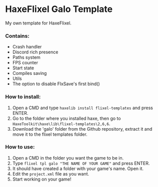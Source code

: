 # HaxeFlixel Galo Template
 My own template for HaxeFlixel.

### Contains: 
- Crash handler
- Discord rich presence
- Paths system
- FPS counter
- Start state
- Compiles saving
- Utils
- The option to disable FlxSave's first bind()

### How to install:
1. Open a CMD and type ```haxelib install flixel-templates``` and press ENTER.
2. Go to the folder where you installed haxe, then go to ```HaxeToolkit\haxe\lib\flixel-templates\2,6,6```.
3. Download the 'galo' folder from the Github repository, extract it and move it to the flixel templates folder.

### How to use:
1. Open a CMD in the folder you want the game to be in.
2. Type ```flixel tpl galo "THE NAME OF YOUR GAME"``` and press ENTER.
3. It should have created a folder with your game's name. Open it.
4. Edit the ```project.xml``` file as you want.
5. Start working on your game!